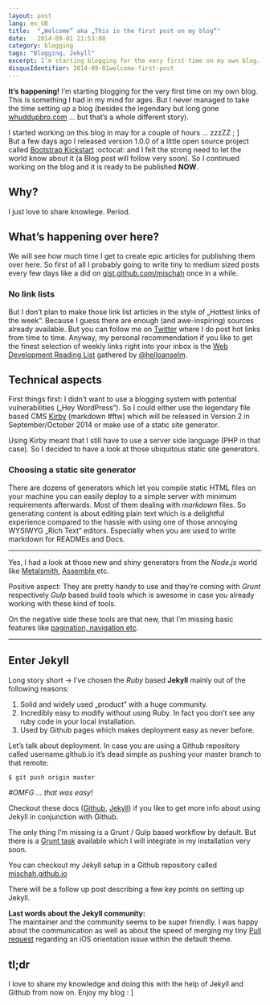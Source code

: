```yaml
---
layout: post
lang: en_GB
title:  "„Welcome“ aka „This is the first post on my blog“"
date:   2014-09-01 21:53:08
category: blogging
tags: "Blogging, Jekyll"
excerpt: I’m starting blogging for the very first time on my own blog. This is something I had in my mind for ages. But I never managed to take the time setting up a blog (besides the legendary but long gone whuddupbro.com … but that’s a whole different story).
disqusIdentifier: 2014-09-01welcome-first-post
---
```


**It’s happening!**
I’m starting blogging for the very first time on my own blog. This is something I had in my mind for ages. But I never managed to take the time setting up a blog (besides the legendary but long gone [whuddupbro.com](http://whuddupbro.com) … but that’s a whole different story).

I started working on this blog in may for a couple of hours … zzzZZ ; ]  
But a few days ago I released version 1.0.0 of a little open source project called [Bootstrap Kickstart](https://github.com/micromata/bootstrap-kickstart)  :octocat: and I felt the strong need to let the world know about it (a Blog post will follow very soon). So I continued working on the blog and it is ready to be published **NOW**.

## Why?
I just love to share knowlege. Period.

## What’s happening over here?
We will see how much time I get to create epic articles for publishing them over here. So first of all I probably going to write tiny to medium sized posts every few days like a did on [gist.github.com/mischah](https://gist.github.com/mischah) once in a while.

### No link lists
But I don’t plan to make those link list articles in the style of „Hottest links of the week“. Because I guess there are enough (and awe-inspiring) sources already available. But you can follow me on [Twitter](http://twitter.com/mkuehnel) where I do post hot links from time to time.
Anyway, my personal recommendation if you like to get the finest selection of weekly links right into your inbox is the [Web Development Reading List](http://wdrl.info/) gathered by [@helloanselm](http://helloanselm.com/).

## Technical aspects
First things first: I didn’t want to use a blogging system with potential vulnerabilities („Hey WordPress“). So I could either use the legendary file based CMS [Kirby](http://getkirby.com/) (markdown #ftw) which will be released in Version 2 in September/October 2014 or make use of a static site generator.

Using Kirby meant that I still have to use a server side language (PHP in that case). So I decided to have a look at those ubiquitous static site generators.

### Choosing a static site generator
There are dozens of generators which let you compile static HTML files on your machine you can easily deploy to a simple server with minimum requirements afterwards. Most of them dealing with *markdown* files. So generating content is about editing plain text which is a delightful experience compared to the hassle with using one of those annoying WYSIWYG „Rich Text“ editors. Especially when you are used to write markdown for READMEs and Docs.

---

Yes, I had a look at those new and shiny generators from the *Node.js* world like [Metalsmith](http://www.metalsmith.io/), [Assemble ](http://assemble.io/) etc. 

Positive aspect: They are pretty handy to use and they’re coming with *Grunt* respectively *Gulp* based build tools which is awesome in case you already working with these kind of tools.

On the negative side these tools are that new, that I’m missing basic features like [pagination, navigation etc](http://assemble.io/plugins/#plugins-we-want).

---

## Enter Jekyll

Long story short → I’ve chosen the *Ruby* based **Jekyll** mainly out of the following reasons:

1.  Solid and widely used „product“ with a huge community.
1.  Incredibly easy to modify without using Ruby.  In fact  you don’t see any ruby code in your local installation.
1.  Used by Github pages which makes deployment easy as never before.

Let’s talk about deployment. In case you are using a Github repository called username.github.io it’s dead simple as pushing your master branch to that remote:

```bash
$ git push origin master
```

*#OMFG … that was easy!*

Checkout these docs ([Github](https://help.github.com/articles/using-jekyll-with-pages), [Jekyll](http://jekyllrb.com/docs/github-pages/)) if you like to get more info about using Jekyll in conjunction with Github.

The only thing I’m missing is a Grunt / Gulp based workflow by default. But there is a [Grunt task](https://github.com/dannygarcia/grunt-jekyll) available which I will integrate in my installation very soon.

You can checkout my Jekyll setup in a Github repository called [mischah.github.io](https://github.com/mischah/mischah.github.io)

There will be a follow up post describing a few key points on setting up Jekyll.

**Last words about the Jekyll community:**  
The maintainer and the community seems to be super friendly. I was happy about the communication as well as about the speed of merging my tiny [Pull request](https://github.com/jekyll/jekyll/pull/2862) regarding an iOS orientation issue within the default theme.

## tl;dr

I love to share my knowledge and doing this with the help of Jekyll and Github from now on. Enjoy my blog : ]






